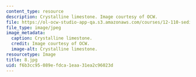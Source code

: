 ```yaml
---
content_type: resource
description: Crystalline limestone. Image courtesy of OCW.
file: https://ol-ocw-studio-app-qa.s3.amazonaws.com/courses/12-110-sedimentary-geology-fall-2004/f6b3cc95089efdca1eaa31ea2c96023d_8.jpg
file_type: image/jpeg
image_metadata:
  caption: Crystalline limestone.
  credit: Image courtesy of OCW.
  image-alt: Crystalline limestone.
resourcetype: Image
title: 8.jpg
uid: f6b3cc95-089e-fdca-1eaa-31ea2c96023d
---
```


